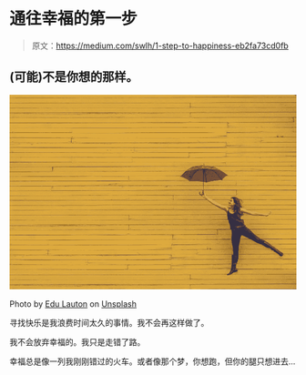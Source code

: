 # 通往幸福的第一步

> 原文：<https://medium.com/swlh/1-step-to-happiness-eb2fa73cd0fb>

## (可能)不是你想的那样。

![](img/32bfeb39943ef40b6cec03f14441ef2d.png)

Photo by [Edu Lauton](https://unsplash.com/@edulauton?utm_source=unsplash&utm_medium=referral&utm_content=creditCopyText) on [Unsplash](https://unsplash.com/search/photos/happy?utm_source=unsplash&utm_medium=referral&utm_content=creditCopyText)

寻找快乐是我浪费时间太久的事情。我不会再这样做了。

我不会放弃幸福的。我只是走错了路。

幸福总是像一列我刚刚错过的火车。或者像那个梦，你想跑，但你的腿只想进去…